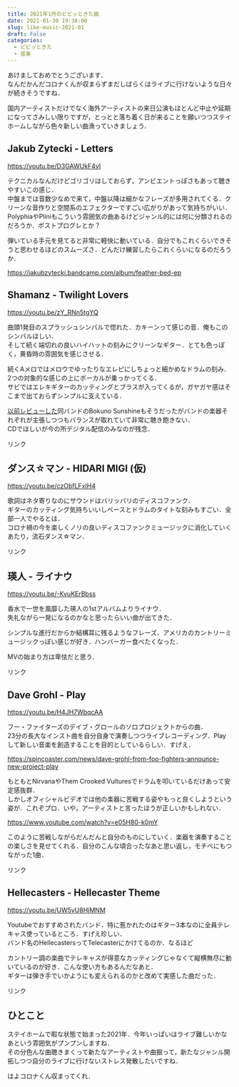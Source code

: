 ```yaml
---
title: 2021年1月のビビッときた曲
date: 2021-01-30 19:38:00
slug: like-music-2021-01
draft: False
categories:
  - ビビッときた
  - 音楽
---
```


あけましておめでとうございます．  
なんだかんだコロナくんが収まらずまだしばらくはライブに行けないような日々が続きそうですね．

国内アーティストだけでなく海外アーティストの来日公演もほとんど中止や延期になってさみしい限りですが，とっとと落ち着く日が来ることを願いつつステイホームしながら色々新しい曲漁っていきましょう．

## Jakub Zytecki - Letters

https://youtu.be/D3GAWUkF4yI 

テクニカルなんだけどゴリゴリはしておらず，アンビエントっぽさもあって聴きやすいこの感じ．  
中盤までは音数少なめで来て，中盤以降は細かなフレーズが多用されてくる．クリーンな音作りと空間系のエフェクターですごい広がりがあって気持ちがいい．  
PolyphiaやPliniもこういう雰囲気の曲あるけどジャンル的には何に分類されるのだろうか．ポストプログレとか？

弾いている手元を見てると非常に軽快に動いている．自分でもこれくらいできそうと思わせるほどのスムーズさ．どんだけ練習したらこれくらいになるのだろうか．

https://jakubzytecki.bandcamp.com/album/feather-bed-ep 

## Shamanz - Twilight Lovers

https://youtu.be/zY_RNn5tgYQ 

曲頭1発目のスプラッシュシンバルで惚れた．カキーンって感じの音．俺もこのシンバルほしい．  
そして続く端切れの良いハイハットの刻みにクリーンなギター．とても色っぽく，黄昏時の雰囲気を感じさせる．

続くAメロではメロウでゆったりなエレピにしちょっと細かめなドラムの刻み．2つの対象的な感じの上にボーカルが乗っかってくる．  
サビではエレキギターのカッティングとブラスが入ってくるが，ガヤガヤ感はそこまで出ておらずシンプルに支えている．

[以前レビューした](http://shinonono.net/entry/like-music-2020-11/#toc2)同バンドのBokuno Sunshineもそうだったがバンドの楽器それぞれが主張しつつもバランスが取れていて非常に聴き飽きない．  
CDでほしいが今の所デジタル配信のみなのが残念．

リンク

## ダンス☆マン - HIDARI MIGI (仮)

https://youtu.be/czObfLFxIH4 

歌詞はネタ寄りなのにサウンドはバリッバリのディスコファンク．  
ギターのカッティング気持ちいいしベースとドラムのタイトな刻みもすごい．全部一人でやるとは．  
コロナ禍の今を楽しくノリの良いディスコファンクミュージックに消化していくあたり，流石ダンス☆マン．

リンク

## 瑛人 - ライナウ

https://youtu.be/-KvuKErBbss 

香水で一世を風靡した瑛人の1stアルバムよりライナウ．  
失礼ながら一発になるのかなと思ったらいい曲が出てきた．

シンプルな進行だからか結構耳に残るようなフレーズ．アメリカのカントリーミュージックっぽい感じが好き．ハンバーガー食べたくなった．

MVの始まり方は卑怯だと思う．

リンク

## Dave Grohl - Play

https://youtu.be/H4JH7WbqcAA 

フー・ファイターズのデイブ・グロールのソロプロジェクトからの曲．  
23分の長大なインスト曲を自分自身で演奏しつつライブレコーディング．Playして新しい音楽を創造することを目的としているらしい．すげえ．

https://spincoaster.com/news/dave-grohl-from-foo-fighters-announce-new-project-play 

もともとNirvanaやThem Crooked Vulturesでドラムを叩いているだけあって安定感抜群．  
しかしオフィシャルビデオでは他の楽器に苦戦する姿やもっと良くしようという姿が．これぞプロ．いや，アーティストと言ったほうが正しいかもしれない．

https://www.youtube.com/watch?v=e05H80-k0mY 

このように苦戦しながらだんだんと自分のものにしていく．楽器を演奏することの楽しさを見せてくれる．自分のこんな頃合ったなあと思い返し，モチベにもつながった1曲．

リンク

## Hellecasters - Hellecaster Theme

https://youtu.be/UW5vU8HjMNM 

Youtubeでおすすめされたバンド．特に惹かれたのはギター3本なのに全員テレキャス使っているところ．すげえ珍しい．  
バンド名のHellecastersってTelecasterにかけてるのか．なるほど

カントリー調の楽曲でテレキャスが得意なカッティングじゃなくて縦横無尽に動いているのが好き．こんな使い方もあるんだなあと．  
ギターは弾き手でいかようにも変えられるのかと改めて実感した曲だった．

リンク

## ひとこと

ステイホームで暇な状態で始まった2021年．今年いっぱいはライブ難しいかなあという雰囲気がプンプンしますね．  
その分色んな曲聴きまくって新たなアーティストや曲掘って，新たなジャンル開拓しつつ自分のライブに行けないストレス発散したいですね．

はよコロナくん収まってくれ．
